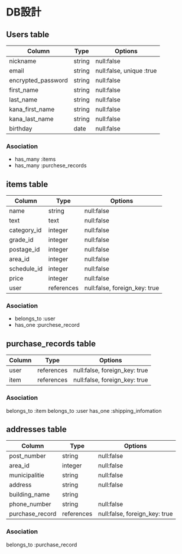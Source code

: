 # DB設計

## Users table
| Column            | Type                  | Options                             |
|-------------------|-----------------------|-------------------------------------|
| nickname          | string                | null:false                          |
| email             | string                | null:false, unique :true            |
| encrypted_password| string                | null:false                          |
| first_name        | string                | null:false                          |
| last_name         | string                | null:false                          |
| kana_first_name   | string                | null:false                          |
| kana_last_name    | string                | null:false                          |
| birthday          | date                  | null:false                          |

### Asociation

- has_many :items
- has_many :purchese_records

## items table
| Column          | Type                    | Options                            |
|-----------------|-------------------------|------------------------------------|
| name            | string                  | null:false                         |
| text            | text                    | null:false                         |
| category_id     | integer                 | null:false                         |
| grade_id        | integer                 | null:false                         |
| postage_id      | integer                 | null:false                         |
| area_id         | integer                 | null:false                         |
| schedule_id     | integer                 | null:false                         |
| price           | integer                 | null:false                         |
| user            | references              | null:false, foreign_key: true      |

### Asociation

- belongs_to :user
- has_one :purchese_record

## purchase_records table
| Column           | Type                   | Options                             |
|------------------|------------------------|-------------------------------------|
| user             | references             | null:false, foreign_key: true       |
| item             | references             | null:false, foreign_key: true       |

### Asociation

belongs_to :item
belongs_to :user
has_one :shipping_infomation

## addresses table
| Column           | Type                   | Options                             |
|------------------|------------------------|-------------------------------------|
| post_number      | string                 | null:false                          |
| area_id          | integer                | null:false                          |
| municipalitie    | string                 | null:false                          |
| address          | string                 | null:false                          |
| building_name    | string                 |                                     |
| phone_number     | string                 | null:false                          |
| purchase_record  | references             | null:false, foreign_key: true       |

### Asociation

belongs_to :purchase_record